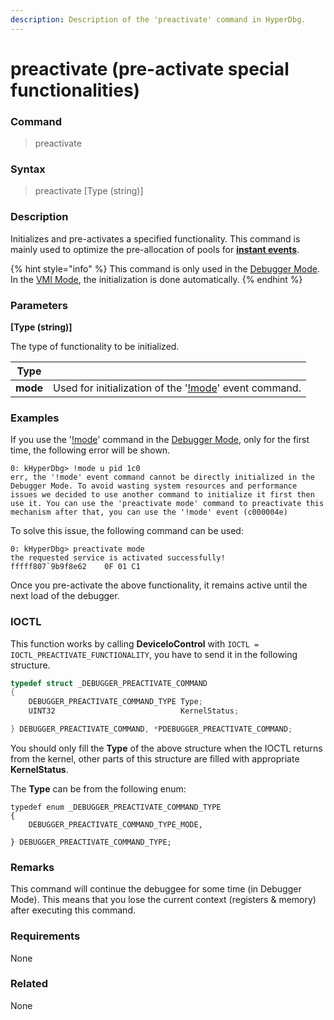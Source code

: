 ```yaml
---
description: Description of the 'preactivate' command in HyperDbg.
---
```


# preactivate (pre-activate special functionalities)

### Command

> preactivate

### Syntax

> preactivate \[Type (string)]

### Description

Initializes and pre-activates a specified functionality. This command is mainly used to optimize the pre-allocation of pools for [**instant events**](https://docs.hyperdbg.org/tips-and-tricks/misc/instant-events).

{% hint style="info" %}
This command is only used in the [Debugger Mode](https://docs.hyperdbg.org/using-hyperdbg/prerequisites/operation-modes#debugger-mode). In the [VMI Mode](https://docs.hyperdbg.org/using-hyperdbg/prerequisites/operation-modes#vmi-mode), the initialization is done automatically.
{% endhint %}

### Parameters

**\[Type (string)]**

The type of functionality to be initialized.

| Type     |                                                                                                                     |
| -------- | ------------------------------------------------------------------------------------------------------------------- |
| **mode** | Used for initialization of the '[!mode](https://docs.hyperdbg.org/commands/extension-commands/mode)' event command. |

### Examples

If you use the '[!mode](https://docs.hyperdbg.org/commands/extension-commands/mode)' command in the [Debugger Mode](https://docs.hyperdbg.org/using-hyperdbg/prerequisites/operation-modes#debugger-mode), only for the first time, the following error will be shown.

```
0: kHyperDbg> !mode u pid 1c0 
err, the '!mode' event command cannot be directly initialized in the Debugger Mode. To avoid wasting system resources and performance issues we decided to use another command to initialize it first then use it. You can use the 'preactivate mode' command to preactivate this mechanism after that, you can use the '!mode' event (c000004e)
```

To solve this issue, the following command can be used:

```
0: kHyperDbg> preactivate mode
the requested service is activated successfully!
fffff807`9b9f8e62    0F 01 C1
```

Once you pre-activate the above functionality, it remains active until the next load of the debugger.

### IOCTL

This function works by calling **DeviceIoControl** with `IOCTL = IOCTL_PREACTIVATE_FUNCTIONALITY`, you have to send it in the following structure.

```c
typedef struct _DEBUGGER_PREACTIVATE_COMMAND
{
    DEBUGGER_PREACTIVATE_COMMAND_TYPE Type;
    UINT32                            KernelStatus;

} DEBUGGER_PREACTIVATE_COMMAND, *PDEBUGGER_PREACTIVATE_COMMAND;

```

You should only fill the **Type** of the above structure when the IOCTL returns from the kernel, other parts of this structure are filled with appropriate **KernelStatus**.

The **Type** can be from the following enum:

```
typedef enum _DEBUGGER_PREACTIVATE_COMMAND_TYPE
{
    DEBUGGER_PREACTIVATE_COMMAND_TYPE_MODE,

} DEBUGGER_PREACTIVATE_COMMAND_TYPE;
```

### Remarks

This command will continue the debuggee for some time (in Debugger Mode). This means that you lose the current context (registers & memory) after executing this command.

### Requirements

None

### Related

None
